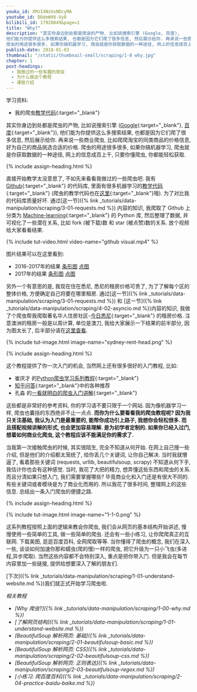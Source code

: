 ```yaml
---
youku_id: XMzI4NzUxNDcyMA
youtube_id: DQdeWX6-Uy8
bilibili_id: 17920849&page=1
title: "Why?"
description: "其实你身边到处都是爬虫的产物, 比如说搜索引擎 (Google, 百度),
他们能为你提供这么多搜索结果, 也都是因为它们爬了很多信息, 然后展示给你. 再来说一些商业爬虫, 比如爬爬淘宝的同类商品的价格信息, 好为自己的商品挑选合适的价格.
爬虫的用途很多很多, 如果你搞机器学习, 爬虫就是你获取数据的一种途径, 网上的信息成百上千, 只要你懂爬虫, 你都能轻松获取."
publish-date: 2018-01-03
thumbnail: "/static/thumbnail-small/scraping/1-0 why.jpg"
chapter: 1
post-headings:
  - 我做过的一些有趣的爬虫
  - 为什么做这个教程
  - 课程介绍
---
```


学习资料:
  * 我的爬虫[教学代码](https://github.com/unitytutorial/easy-scraping-tutorial){:target="_blank"}


其实你身边到处都是爬虫的产物, 比如说搜索引擎 ([Google](https://www.google.com){:target="_blank"}, [百度](http://www.baidu.com/){:target="_blank"}),
他们能为你提供这么多搜索结果, 也都是因为它们爬了很多信息, 然后展示给你. 再来说一些商业爬虫, 比如爬爬淘宝的同类商品的价格信息, 好为自己的商品挑选合适的价格.
爬虫的用途很多很多, 如果你搞机器学习, 爬虫就是你获取数据的一种途径, 网上的信息成百上千, 只要你懂爬虫, 你都能轻松获取.





{% include assign-heading.html %}

直接开始教学太没意思了, 不如先来看看我做过的一些爬虫吧. 我有 [Github](https://github.com/){:target="_blank"} 的代码库,
里面有很多机器学习的[教学代码](https://github.com/unitytutorial){:target="_blank"}
(爬虫的教学代码也在[这里](https://github.com/unitytutorial/easy-scraping-tutorial){:target="_blank"}哦). 为了对比我的代码库质量好坏.
通过[这一节]({% link _tutorials/data-manipulation/scraping/3-01-requests.md %}) 内容的知识,
我爬取了 Github 上分类为 [Machine-learning](https://github.com/search?l=Python&q=machine+learning&type=Repositories&utf8=%E2%9C%93){:target="_blank"} 的 Python 库,
然后整理了数据, 并可视化了一些潜在关系, 比如 fork (被下载)数 和 star (被点赞)数的关系. 放个视频给大家看看结果.

{% include tut-video.html video-name="github visual.mp4" %}


图片结果可以在这里看到:

* 2016-2017年的结果 [条形图](/static/results/scraping/github_bar2016.png) [点图](/static/results/scraping/github_sca2016.png)
* 2017年的结果 [条形图](/static/results/scraping/github_bar2017.png) [点图](/static/results/scraping/github_sca2017.png)


另外一个有意思的是, 我现在住在悉尼, 悉尼的租房价格可贵了, 为了了解每个区的整体价格, 方便确定自己将要在哪里租房.
通过[这一节]({% link _tutorials/data-manipulation/scraping/3-01-requests.md %}) 和 [这一节]({% link _tutorials/data-manipulation/scraping/4-02-asyncio.md %})内容的知识,
我做了个爬虫帮我爬取著名华人住房社区-[今日悉尼](http://www.sydneytoday.com/house_rent){:target="_blank"} 的租房价格.
注意澳洲的租房一般是以周计算, 单位是澳刀, 我给大家展示一下结果的前半部分, 因为图太长了, 后半部分请在[这里查看](/static/results/scraping/sydney-rent-avg_price.png).


{% include tut-image.html image-name="sydney-rent-head.png" %}





{% include assign-heading.html %}

这个教程提供了你一次入门的机会, 当然网上还有很多很好的入门教程, 比如:

* 崔庆才 的[Python爬虫学习系列教程](https://cuiqingcai.com/1052.html){:target="_blank"}
* [知乎问答](https://www.zhihu.com/question/47883186){:target="_blank"}中的各种推荐
* 孔淼 的[一看就明白的爬虫入门讲解](https://www.csdn.net/article/2015-11-13/2826205){:target="_blank"}

这些都是非常好的参考资料, 你的学习请不要只限于一个网站. 因为像机器学习一样, 爬虫也囊括的东西绝非不止一点点.
**而你为什么要看看我的爬虫教程呢? 因为我只关注基础, 我认为入门是最重要的, 能帮你成功引上路子,
我想你会轻松很多. 而且搭配视频讲解的形式, 也会更加容易理解. 是为初学者定制的. 如果你已经入过门, 想着如何商业化爬虫,
这个教程应该不能满足你的需求了.**

当我第一次接触爬虫的时候, 其实很陌生, 完全不知道从何开始. 在网上自己搜一些介绍, 但是他们的介绍都太笼统了,
给你丢几个关键词, 让你自己解决. 当时我就懵逼了, 看着那些关键词 (requests, urllib, beautifulsoup, scrapy) 不知道从何下手,
我估计你也会有这种感觉. 当时, 我花了大把的精力, 想弄懂这些东西和爬虫的关系. 而且分清如果只想入门, 我们需要掌握哪些?
毕竟商业化和入门还是有很大不同的. 有些关键词或者模块是为了商业化而用的. 所以我花了很多时间, 整理网上的这些信息.
总结出一条入门爬虫的便捷之路.







{% include assign-heading.html %}


{% include tut-image.html image-name="1-1-0.png" %}

这系列教程按照上面的逻辑来教会你爬虫, 我们会从网页的基本结构开始讲述, 慢慢使用一些简单的工具, 做一些简单的爬虫.
还会有一些小练习, 让你爬爬真正的互联网. 下载美图, 逛逛百度百科, 全网爬取等等. 当你懂得了爬虫的概念, 我们在深入一些,
谈谈如何加速你那和蠕虫(爬的慢)一样的爬虫, 把它升级为一只小飞虫(多进程,异步爬取). 当然这些内容都不会特别深入, 重点是把你带入门.
但是我会在每节内容里加一些链接, 提供给想要深入了解的朋友们.






[下次]({% link _tutorials/data-manipulation/scraping/1-01-understand-website.md %})我们就正式开始学习爬虫啦.



*相关教程*

* *[Why 爬虫?]({% link _tutorials/data-manipulation/scraping/1-00-why.md %})*
* *[了解网页结构]({% link _tutorials/data-manipulation/scraping/1-01-understand-website.md %})*
* *[BeautifulSoup 解析网页: 基础]({% link _tutorials/data-manipulation/scraping/2-01-beautifulsoup-basic.md %})*
* *[BeautifulSoup 解析网页: CSS]({% link _tutorials/data-manipulation/scraping/2-02-beautifulsoup-css.md %})*
* *[BeautifulSoup 解析网页: 正则表达]({% link _tutorials/data-manipulation/scraping/2-03-beautifulsoup-regex.md %})*
* *[小练习: 爬百度百科]({% link _tutorials/data-manipulation/scraping/2-04-practice-baidu-baike.md %})*